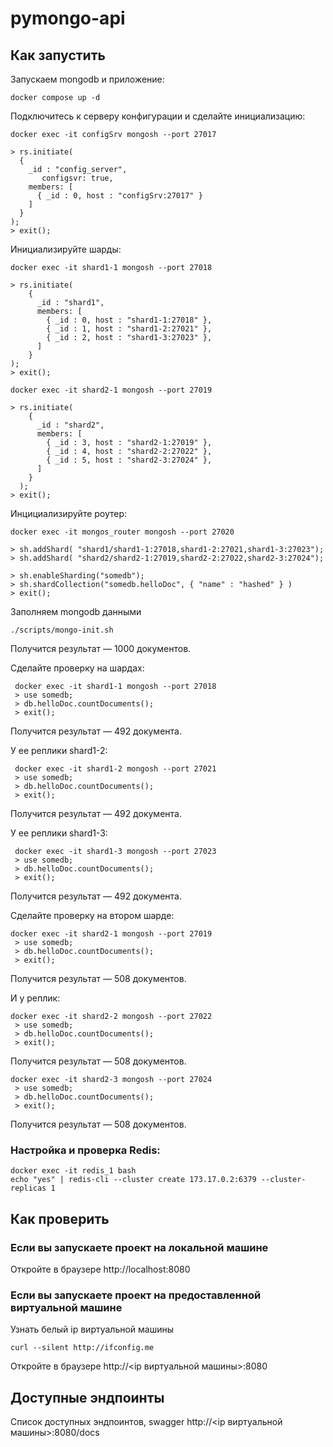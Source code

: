 # pymongo-api

## Как запустить

Запускаем mongodb и приложение:

```shell
docker compose up -d
```
Подключитесь к серверу конфигурации и сделайте инициализацию:

```shell
docker exec -it configSrv mongosh --port 27017

> rs.initiate(
  {
    _id : "config_server",
       configsvr: true,
    members: [
      { _id : 0, host : "configSrv:27017" }
    ]
  }
);
> exit();
```
Инициализируйте шарды:
```shell
docker exec -it shard1-1 mongosh --port 27018

> rs.initiate(
    {
      _id : "shard1",
      members: [
        { _id : 0, host : "shard1-1:27018" },
        { _id : 1, host : "shard1-2:27021" },
        { _id : 2, host : "shard1-3:27023" },
      ]
    }
);
> exit();

docker exec -it shard2-1 mongosh --port 27019

> rs.initiate(
    {
      _id : "shard2",
      members: [
        { _id : 3, host : "shard2-1:27019" },
        { _id : 4, host : "shard2-2:27022" },
        { _id : 5, host : "shard2-3:27024" },
      ]
    }
  );
> exit();
```

Инцициализируйте роутер:
```shell
docker exec -it mongos_router mongosh --port 27020

> sh.addShard( "shard1/shard1-1:27018,shard1-2:27021,shard1-3:27023");
> sh.addShard( "shard2/shard2-1:27019,shard2-2:27022,shard2-3:27024");

> sh.enableSharding("somedb");
> sh.shardCollection("somedb.helloDoc", { "name" : "hashed" } )
> exit();
```

Заполняем mongodb данными

```shell
./scripts/mongo-init.sh
```

Получится результат — 1000 документов.

Сделайте проверку на шардах:

```shell
 docker exec -it shard1-1 mongosh --port 27018
 > use somedb;
 > db.helloDoc.countDocuments();
 > exit();
```
Получится результат — 492 документа.

У ее реплики shard1-2:
```shell
 docker exec -it shard1-2 mongosh --port 27021
 > use somedb;
 > db.helloDoc.countDocuments();
 > exit();
```
Получится результат — 492 документа.

У ее реплики shard1-3:
```shell
 docker exec -it shard1-3 mongosh --port 27023
 > use somedb;
 > db.helloDoc.countDocuments();
 > exit();
```
Получится результат — 492 документа.

Сделайте проверку на втором шарде:
```shell
docker exec -it shard2-1 mongosh --port 27019
 > use somedb;
 > db.helloDoc.countDocuments();
 > exit();
```
Получится результат — 508 документов.

И у реплик:
```shell
docker exec -it shard2-2 mongosh --port 27022
 > use somedb;
 > db.helloDoc.countDocuments();
 > exit();
```
Получится результат — 508 документов.

```shell
docker exec -it shard2-3 mongosh --port 27024
 > use somedb;
 > db.helloDoc.countDocuments();
 > exit();
```
Получится результат — 508 документов.

### Настройка и проверка Redis:
```shell
docker exec -it redis_1 bash
echo "yes" | redis-cli --cluster create 173.17.0.2:6379 --cluster-replicas 1 
```

## Как проверить

### Если вы запускаете проект на локальной машине

Откройте в браузере http://localhost:8080

### Если вы запускаете проект на предоставленной виртуальной машине

Узнать белый ip виртуальной машины

```shell
curl --silent http://ifconfig.me
```

Откройте в браузере http://<ip виртуальной машины>:8080

## Доступные эндпоинты

Список доступных эндпоинтов, swagger http://<ip виртуальной машины>:8080/docs